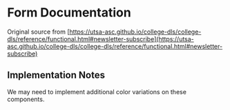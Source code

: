 # Form Documentation
Original source from [https://utsa-asc.github.io/college-dls/college-dls/reference/functional.html#newsletter-subscribe](https://utsa-asc.github.io/college-dls/college-dls/reference/functional.html#newsletter-subscribe)
## Implementation Notes

We may need to implement additional color variations on these components.

